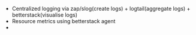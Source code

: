 - Centralized logging via  zap/slog(create logs) + logtail(aggregate logs) + betterstack(visualise logs)
- Resource metrics using betterstack agent
- 

